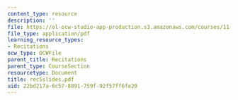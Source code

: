 ```yaml
---
content_type: resource
description: ''
file: https://ol-ocw-studio-app-production.s3.amazonaws.com/courses/11-204-planning-communications-and-digital-media-fall-2004/22bd217a6c578891759f92f57ff6fe20_rec5slides.pdf
file_type: application/pdf
learning_resource_types:
- Recitations
ocw_type: OCWFile
parent_title: Recitations
parent_type: CourseSection
resourcetype: Document
title: rec5slides.pdf
uid: 22bd217a-6c57-8891-759f-92f57ff6fe20
---
```

